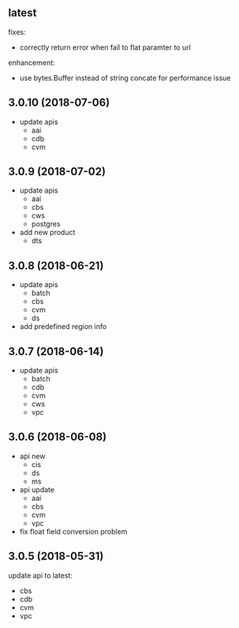 ## latest

fixes:

* correctly return error when fail to flat paramter to url

enhancement:

* use bytes.Buffer instead of string concate for performance issue

## 3.0.10 (2018-07-06)

* update apis
    * aai
    * cdb
    * cvm

## 3.0.9 (2018-07-02)

* update apis
    * aai
    * cbs
    * cws
    * postgres
* add new product
    * dts

## 3.0.8 (2018-06-21)

* update apis
	* batch
	* cbs
	* cvm
	* ds
* add predefined region info

## 3.0.7 (2018-06-14)

* update apis
	* batch
	* cdb
	* cvm
	* cws
	* vpc

## 3.0.6 (2018-06-08)

* api new
	* cis
	* ds
	* ms
* api update
	* aai
	* cbs
	* cvm
	* vpc
* fix float field conversion problem

## 3.0.5 (2018-05-31)

update api to latest:

* cbs
* cdb
* cvm
* vpc
